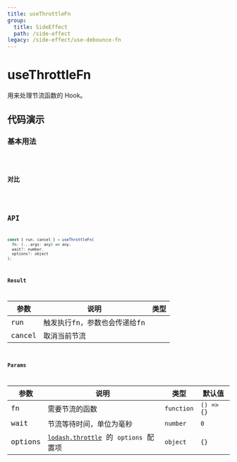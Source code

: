 ```yaml
---
title: useThrottleFn
group:
  title: SideEffect
  path: /side-effect
legacy: /side-effect/use-debounce-fn
---
```


# useThrottleFn

用来处理节流函数的 Hook。

## 代码演示

### 基本用法

<code src="./demo/Demo1.tsx" />

### 对比

<code src="./demo/Demo2.tsx" />

## API

```javascript
const { run, cancel } = useThrottleFn(
  fn: (...args: any) => any, 
  wait?: number, 
  options?: object
);
```

### Result

参数 | 说明 | 类型 |
------------- | ------------- | ------------- |
run | 触发执行fn，参数也会传递给fn |
cancel | 取消当前节流 |

### Params

| 参数  | 说明                     | 类型   | 默认值 |
|-------|-----------------------|--------|--------|
| fn | 需要节流的函数         | `function`    | `() => {}`      |
| wait  | 节流等待时间，单位为毫秒 | `number` | `0`   |
| options  | [`lodash.throttle`](https://www.lodashjs.com/docs/latest#_throttlefunc-wait0-options) 的 `options` 配置项 | `object`  | `{}` |
